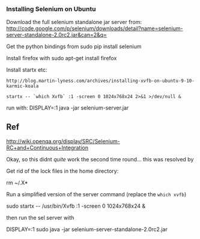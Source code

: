 ### Installing Selenium on Ubuntu

Download the full selenium standalone jar server from:
	http://code.google.com/p/selenium/downloads/detail?name=selenium-server-standalone-2.0rc2.jar&can=2&q=

Get the python bindings from
    sudo pip install selenium

Install firefox with
    sudo apt-get install firefox

Install startx etc:

    http://blog.martin-lyness.com/archives/installing-xvfb-on-ubuntu-9-10-karmic-koala

    startx -- `which Xvfb` :1 -screen 0 1024x768x24 2>&1 >/dev/null &

run with:
    DISPLAY=:1 java -jar selenium-server.jar


Ref
--------
http://wiki.openqa.org/display/SRC/Selenium-RC+and+Continuous+Integration




Okay, so this didnt *quite* work the second time round... this was resolved by

Get rid of the lock files in the home directory:

   rm ~/.X*

Run a simplified version of the server command (replace the `which xvfb`)

   sudo startx -- /usr/bin/Xvfb :1 -screen 0 1024x768x24 &

then run the sel server with
  
   DISPLAY=:1 sudo java -jar selenium-server-standalone-2.0rc2.jar